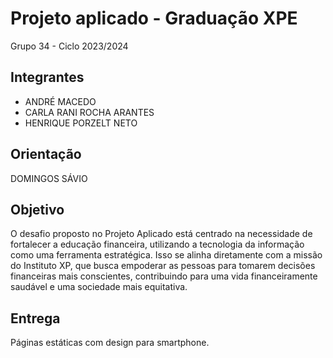 # Projeto aplicado - Graduação XPE
Grupo 34 - Ciclo 2023/2024

  
## Integrantes
* ANDRÉ MACEDO
* CARLA RANI ROCHA ARANTES
* HENRIQUE PORZELT NETO

  
## Orientação
DOMINGOS SÁVIO

  
## Objetivo
O desafio proposto no Projeto Aplicado está centrado na necessidade de fortalecer a educação financeira, utilizando a tecnologia da informação como uma ferramenta estratégica. Isso se alinha diretamente com a missão do Instituto XP, que busca empoderar as pessoas para tomarem decisões financeiras mais conscientes, contribuindo para uma vida financeiramente saudável e uma sociedade mais equitativa.

## Entrega
Páginas estáticas com design para smartphone. 
